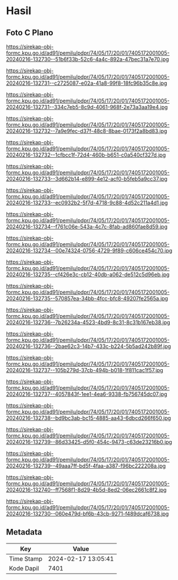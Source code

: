 # Hasil

## Foto C Plano

https://sirekap-obj-formc.kpu.go.id/ad91/pemilu/pdpr/74/05/17/20/01/7405172001005-20240216-132730--51b6f33b-52c6-4a4c-892a-47bec31a7e70.jpg

https://sirekap-obj-formc.kpu.go.id/ad91/pemilu/pdpr/74/05/17/20/01/7405172001005-20240216-132731--c2725087-e02a-41a8-99f8-18fc96b35c8e.jpg

https://sirekap-obj-formc.kpu.go.id/ad91/pemilu/pdpr/74/05/17/20/01/7405172001005-20240216-132731--334c7eb5-8c9d-4061-968f-2e73a3aa19e4.jpg

https://sirekap-obj-formc.kpu.go.id/ad91/pemilu/pdpr/74/05/17/20/01/7405172001005-20240216-132732--7a9e9fec-d37f-48c8-8bae-0173f2a8bd83.jpg

https://sirekap-obj-formc.kpu.go.id/ad91/pemilu/pdpr/74/05/17/20/01/7405172001005-20240216-132732--1cfbcc1f-72d4-460b-b651-c0a540cf327d.jpg

https://sirekap-obj-formc.kpu.go.id/ad91/pemilu/pdpr/74/05/17/20/01/7405172001005-20240216-132733--3d662b14-e899-4e12-acf0-b5feb5a9cc37.jpg

https://sirekap-obj-formc.kpu.go.id/ad91/pemilu/pdpr/74/05/17/20/01/7405172001005-20240216-132733--ec0932b2-5f7d-4718-9c88-4d52c211a4d1.jpg

https://sirekap-obj-formc.kpu.go.id/ad91/pemilu/pdpr/74/05/17/20/01/7405172001005-20240216-132734--f761c06e-543a-4c7c-8fab-ad860fae8d59.jpg

https://sirekap-obj-formc.kpu.go.id/ad91/pemilu/pdpr/74/05/17/20/01/7405172001005-20240216-132734--00e74324-0756-4729-9f89-c606ce454c70.jpg

https://sirekap-obj-formc.kpu.go.id/ad91/pemilu/pdpr/74/05/17/20/01/7405172001005-20240216-132735--cf426e3c-cb12-40db-a062-de512c5d96eb.jpg

https://sirekap-obj-formc.kpu.go.id/ad91/pemilu/pdpr/74/05/17/20/01/7405172001005-20240216-132735--570857ea-34bb-4fcc-bfc8-49207fe2565a.jpg

https://sirekap-obj-formc.kpu.go.id/ad91/pemilu/pdpr/74/05/17/20/01/7405172001005-20240216-132736--7b26234a-4523-4bd9-8c31-8c31b167eb38.jpg

https://sirekap-obj-formc.kpu.go.id/ad91/pemilu/pdpr/74/05/17/20/01/7405172001005-20240216-132736--2bae62c3-14b7-433c-b224-5b5ad242b89f.jpg

https://sirekap-obj-formc.kpu.go.id/ad91/pemilu/pdpr/74/05/17/20/01/7405172001005-20240216-132737--105b279d-37cb-494b-b018-1f811cac1f57.jpg

https://sirekap-obj-formc.kpu.go.id/ad91/pemilu/pdpr/74/05/17/20/01/7405172001005-20240216-132737--4057843f-1ee1-4ea6-9338-fb756745dc07.jpg

https://sirekap-obj-formc.kpu.go.id/ad91/pemilu/pdpr/74/05/17/20/01/7405172001005-20240216-132738--bd9bc3ab-bc15-4885-aa43-6dbcd266f650.jpg

https://sirekap-obj-formc.kpu.go.id/ad91/pemilu/pdpr/74/05/17/20/01/7405172001005-20240216-132739--86d33425-d5f0-454c-9473-c63de23216b0.jpg

https://sirekap-obj-formc.kpu.go.id/ad91/pemilu/pdpr/74/05/17/20/01/7405172001005-20240216-132739--49aaa7ff-bd5f-4faa-a387-f96bc222208a.jpg

https://sirekap-obj-formc.kpu.go.id/ad91/pemilu/pdpr/74/05/17/20/01/7405172001005-20240216-132740--ff7568f1-8d29-4b5d-8ed2-06ec2661c8f2.jpg

https://sirekap-obj-formc.kpu.go.id/ad91/pemilu/pdpr/74/05/17/20/01/7405172001005-20240216-132730--060e479d-bf6b-43cb-9271-f489dcaf6738.jpg


## Metadata

| Key        | Value               |
| ---------- | ------------------- |
| Time Stamp | 2024-02-17 13:05:41 |
| Kode Dapil | 7401                |



